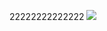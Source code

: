 22222222222222
[![](/Users/zhaopeng/Pictures/Splashify/leaves-nature-autumn-photography-1080x1920.jpg)](https://i.loli.net/2017/12/15/5a33a9c8a6c0b.jpg)

